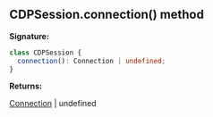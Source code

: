 ## CDPSession.connection() method

**Signature:**

```typescript
class CDPSession {
  connection(): Connection | undefined;
}
```

**Returns:**

[Connection](./puppeteer.connection.md) \| undefined
